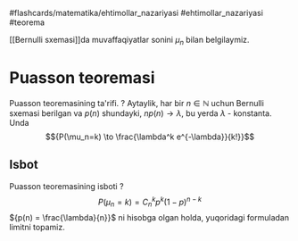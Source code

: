 #flashcards/matematika/ehtimollar_nazariyasi
#ehtimollar_nazariyasi
#teorema

[[Bernulli sxemasi]]da muvaffaqiyatlar sonini ${\mu_n}$ bilan belgilaymiz.

# Puasson teoremasi

Puasson teoremasining ta'rifi.
?
Aytaylik, har bir ${n \in \mathbb{N}}$ uchun Bernulli sxemasi berilgan va ${p(n)}$ shundayki, ${n p(n) \to \lambda}$, bu yerda $\lambda$ - konstanta.
Unda $${P(\mu_n=k) \to \frac{\lambda^k e^{-\lambda}}{k!}}$$
<!--SR:!2024-04-30,3,250-->

## Isbot

Puasson teoremasining isboti
?
$$P(\mu_n = k) = C_n^k p^k (1 - p)^{n-k}$$
${p(n) = \frac{\lambda}{n}}$ ni hisobga olgan holda, yuqoridagi formuladan limitni topamiz.
<!--SR:!2024-04-30,3,250-->

